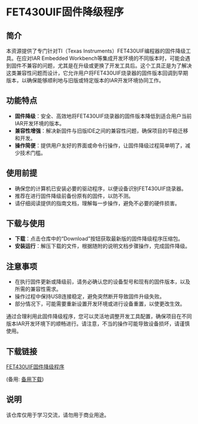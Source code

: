 # FET430UIF固件降级程序

## 简介

本资源提供了专门针对TI（Texas Instruments）FET430UIF编程器的固件降级工具。在应对IAR Embedded Workbench等集成开发环境的不同版本时，可能会遇到固件不兼容的问题，尤其是在升级或更换了开发工具后。这个工具正是为了解决这类兼容性问题而设计，它允许用户将FET430UIF烧录器的固件版本回调到早期版本，以确保能够顺利地与旧版或特定版本的IAR开发环境协同工作。

## 功能特点

- **固件降级**：安全、高效地将FET430UIF烧录器的固件版本降低到适合用户当前IAR开发环境的版本。
- **兼容性增强**：解决新固件与旧版IDE之间的兼容性问题，确保项目的平稳迁移和开发。
- **操作简便**：提供用户友好的界面或命令行操作，让固件降级过程简单明了，减少技术门槛。

## 使用前提

- 确保您的计算机已安装必要的驱动程序，以便设备识别FET430UIF烧录器。
- 推荐在进行固件降级前备份原有的固件，以防不测。
- 请仔细阅读提供的指南文档，理解每一步操作，避免不必要的硬件损害。

## 下载与使用

- **下载**：点击仓库中的“Download”按钮获取最新版的固件降级程序压缩包。
- **安装运行**：解压下载的文件，根据随附的说明文档步骤操作，完成固件降级。

## 注意事项

- 在执行固件更新或降级前，请务必确认您的设备型号和现有的固件版本，以及所需的兼容性需求。
- 操作过程中保持USB连接稳定，避免突然断开导致固件升级失败。
- 部分情况下，可能需要重新设置开发环境或进行设备重置，以使更改生效。

通过合理利用此固件降级程序，您可以灵活地调整开发工具配置，确保项目在不同版本IAR开发环境下的顺畅进行。请注意，不当的操作可能导致设备损坏，请谨慎使用。

## 下载链接
[FET430UIF固件降级程序](https://pan.quark.cn/s/6dfd288a9e2b) 

(备用: [备用下载](https://pan.baidu.com/s/1FhLVhPENTN2kMYMunF3IgQ?pwd=1234))

## 说明

该仓库仅用于学习交流，请勿用于商业用途。
